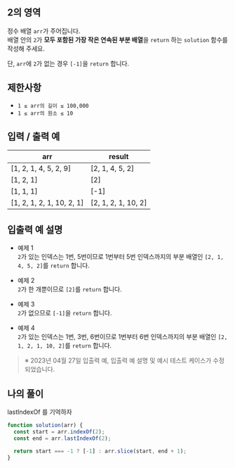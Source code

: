 ## 2의 영역

정수 배열 `arr`가 주어집니다.  
배열 안의 `2`가 **모두 포함된 가장 작은 연속된 부분 배열**을 `return` 하는 `solution` 함수를 작성해 주세요.

단, `arr`에 `2`가 없는 경우 `[-1]`을 `return` 합니다.

## 제한사항

- `1 ≤ arr의 길이 ≤ 100,000`
- `1 ≤ arr의 원소 ≤ 10`

## 입력 / 출력 예

| arr                       | result              |
| ------------------------- | ------------------- |
| [1, 2, 1, 4, 5, 2, 9]     | [2, 1, 4, 5, 2]     |
| [1, 2, 1]                 | [2]                 |
| [1, 1, 1]                 | [-1]                |
| [1, 2, 1, 2, 1, 10, 2, 1] | [2, 1, 2, 1, 10, 2] |

## 입출력 예 설명

- 예제 1  
  `2`가 있는 인덱스는 1번, 5번이므로 1번부터 5번 인덱스까지의 부분 배열인 `[2, 1, 4, 5, 2]`를 `return` 합니다.

- 예제 2  
  `2`가 한 개뿐이므로 `[2]`를 `return` 합니다.

- 예제 3  
  `2`가 없으므로 `[-1]`을 `return` 합니다.

- 예제 4  
  `2`가 있는 인덱스는 1번, 3번, 6번이므로 1번부터 6번 인덱스까지의 부분 배열인 `[2, 1, 2, 1, 10, 2]`를 `return` 합니다.

> ※ 2023년 04월 27일 입출력 예, 입출력 예 설명 및 예시 테스트 케이스가 수정되었습니다.

## 나의 풀이

lastIndexOf 를 기억하자

```js
function solution(arr) {
  const start = arr.indexOf(2);
  const end = arr.lastIndexOf(2);

  return start === -1 ? [-1] : arr.slice(start, end + 1);
}
```
